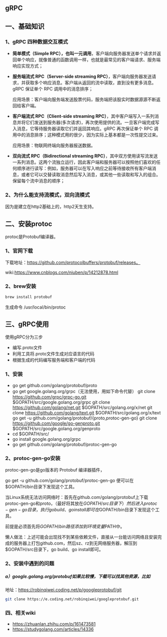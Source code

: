 ## gRPC
## 一、基础知识
### 1、gRPC 四种数据交互模式
* **简单模式（Simple RPC），也叫一元调用**，客户端向服务器发送单个请求并返回单个响应，就像普通的函数调用一样，也就是最常见的客户端请求、服务端响应实现方式；
* **服务端流式 RPC（Server-side streaming RPC）**，客户端向服务器发送请求，并获取多个响应消息。客户端从返回的流中读取，直到没有更多消息。gRPC 保证单个 RPC 调用中的消息排序；

     应用场景：客户端向服务端发送股票代码，服务端把该股实时数据源源不断返回给客户端。
     
* **客户端流式 RPC（Client-side streaming RPC）**，其中客户端写入一系列消息并将它们发送到服务器(多次请求)，再次使用提供的流。一旦客户端完成写入消息，它等待服务器读取它们并返回其响应。gRPC 再次保证单个 RPC 调用中的消息排序；这种模式用的很少，因为实际上基本都是一次性提交过来。

    应用场景：物联网终端向服务器报送数据。
    
* **双向流式 RPC（Bidirectional streaming RPC）**，其中双方使用读写流发送一系列消息。这两个流独立运行，因此客户端和服务器可以按照他们喜欢的任何顺序进行读写：例如，服务器可以在写入响应之前等待接收所有客户端消息，或者它可以交替读取消息然后写入消息，或其他一些读取和写入的组合。保留每个流中消息的顺序；

### 2、为什么能支持流模式，双向流模式

因为是建立在http2基础上的，http2天生支持。

## 二、安装protoc
protoc是Protobuf编译器。
### 1、官网下载
下载地址：https://github.com/protocolbuffers/protobuf/releases。

wiki:https://www.cnblogs.com/niuben/p/14212878.html

### 2、brew安装
```sh
brew install protobuf
```
生成命令  /usr/local/bin/protoc

## 三、gRPC使用
使用gRPC分为三步
* 编写.proto文件
* 利用工具将.proto文件生成对应语言的代码
* 根据生成的代码编写服务端和客户端的代码

### 1、安装
* go get github.com/golang/protobuf/proto
* go get google.golang.org/grpc（无法使用，用如下命令代替）
    git clone https://github.com/grpc/grpc-go.git \$GOPATH/src/google.golang.org/grpc
    git clone https://github.com/golang/net.git \$GOPATH/src/golang.org/x/net
    git clone https://github.com/golang/text.git \$GOPATH/src/golang.org/x/text
    go get -u github.com/golang/protobuf/{proto,protoc-gen-go}
    git clone https://github.com/google/go-genproto.git \$GOPATH/src/google.golang.org/genproto
* cd \$GOPATH/src/
* go install google.golang.org/grpc
* go get github.com/golang/protobuf/protoc-gen-go

### 2、protoc-gen-go安装
protoc-gen-go是go版本的 Protobuf 编译器插件，

go get -u github.com/golang/protobuf/protoc-gen-go 便可以在$GOPATH/bin目录下发现这个工具。

当Linux系统无法访问网络时：首先在github.com/golang/protobuf上下载protoc-gen-go和proto，（最好将其放在$GOPATH/src目录下）然后进入protoc-gen-go目录，执行go build、go install即可在$GOPATH/bin目录下发现这个工具。

前提是必须首先将$GOPATH/bin路径添加到环境变量$PATH中。

懒人做法：上述可能会出现找不到某些依赖文件，直接从一台能访问网络且安装完成的服务器上打包github.com，然后sz、rz到无网络服务器，解压到$GOPATH/src目录下，go build、go install即可。

### 2、安装中遇到的问题
##### a）google.golang.org/protobuf如果比较慢，下载可以找其他资源，比如
地址：https://robinqiwei.coding.net/p/googleprotobuf/git

```sh
git clone https://e.coding.net/robinqiwei/googleprotobuf.git
```

### 四、相关wiki
* https://zhuanlan.zhihu.com/p/161473581
* https://studygolang.com/articles/14336